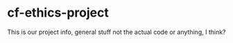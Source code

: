 # cf-ethics-project
This is our project info, general stuff not the actual code or anything, I think? 
